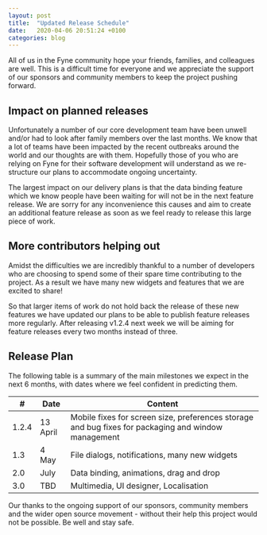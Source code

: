 ```yaml
---
layout: post
title:  "Updated Release Schedule"
date:   2020-04-06 20:51:24 +0100
categories: blog
---
```


All of us in the Fyne community hope your friends, families, and colleagues are well.
This is a difficult time for everyone and we appreciate the support of our
sponsors and community members to keep the project pushing forward.

## Impact on planned releases

Unfortunately a number of our core development team have been unwell and/or had to look after
family members over the last months. We know that a lot of teams have been impacted
by the recent outbreaks around the world and our thoughts are with them.
Hopefully those of you who are relying on Fyne for their software development will
understand as we re-structure our plans to accommodate ongoing uncertainty.

The largest impact on our delivery plans is that the data binding feature which we know
people have been waiting for will not be in the next feature release.
We are sorry for
any inconvenience this causes and aim to create an additional feature release as soon as
we feel ready to release this large piece of work.

## More contributors helping out

Amidst the difficulties we are incredibly thankful to a number of developers who are
choosing to spend some of their spare time contributing to the project.
As a result we have many new widgets and features that we are excited to share!

So that larger items of work do not hold back the release of these new features we have
updated our plans to be able to publish feature releases more regularly.
After releasing v1.2.4 next week we will be aiming for feature releases every
two months instead of three.

## Release Plan

The following table is a summary of the main milestones we expect in the next 6 months,
with dates where we feel confident in predicting them.

| **#** | **Date** | **Content** |
| ----- | -------- | ----------- |
| 1.2.4 | 13 April | Mobile fixes for screen size, preferences storage and bug fixes for packaging and window management |
| 1.3   | 4 May    | File dialogs, notifications, many new widgets |
| 2.0   | July     | Data binding, animations, drag and drop |
| 3.0   | TBD      | Multimedia, UI designer, Localisation |

Our thanks to the ongoing support of our sponsors, community members and the wider
open source movement - without their help this project would not be possible. Be well and stay safe.
